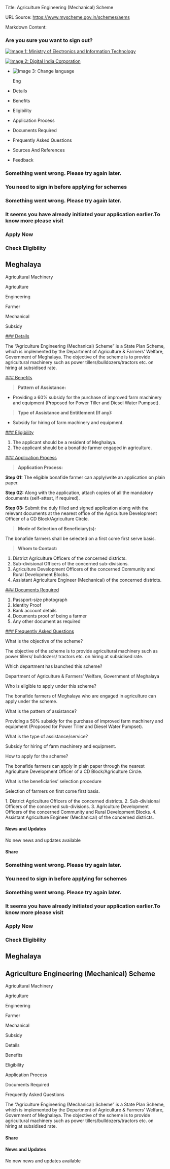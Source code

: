 Title: Agriculture Engineering (Mechanical) Scheme

URL Source: https://www.myscheme.gov.in/schemes/aems

Markdown Content:
### Are you sure you want to sign out?

[![Image 1: Ministry of Electronics and Information Technology](https://cdn.myscheme.in/images/logos/emblem-black.svg)](https://www.myscheme.gov.in/)

[![Image 2: Digital India Corporation](https://cdn.myscheme.in/images/logos/digital-india-black.svg)](https://www.digitalindia.gov.in/)

*   ![Image 3: Change language](blob:https://www.myscheme.gov.in/b9a31d3949b1882a09ed2f8508d538f3)
    
    Eng
    

*   Details
*   Benefits
*   Eligibility
*   Application Process
*   Documents Required
*   Frequently Asked Questions
*   Sources And References
*   Feedback

### Something went wrong. Please try again later.

### 

### You need to sign in before applying for schemes

### Something went wrong. Please try again later.

### It seems you have already initiated your application earlier.To know more please visit

### Apply Now

### Check Eligibility

Meghalaya
---------

Agricultural Machinery

Agriculture

Engineering

Farmer

Mechanical

Subsidy

[### Details](https://www.myscheme.gov.in/schemes/aems#details)

The “Agriculture Engineering (Mechanical) Scheme” is a State Plan Scheme, which is implemented by the Department of Agriculture & Farmers’ Welfare, Government of Meghalaya. The objective of the scheme is to provide agricultural machinery such as power tillers/bulldozers/tractors etc. on hiring at subsidised rate.

[### Benefits](https://www.myscheme.gov.in/schemes/aems#benefits)

> **Pattern of Assistance:**

*   Providing a 60% subsidy for the purchase of improved farm machinery and equipment (Proposed for Power Tiller and Diesel Water Pumpset).

> **Type of Assistance and Entitlement (If any):**

*   Subsidy for hiring of farm machinery and equipment.

[### Eligibility](https://www.myscheme.gov.in/schemes/aems#eligibility)

1.  The applicant should be a resident of Meghalaya.
2.  The applicant should be a bonafide farmer engaged in agriculture.

[### Application Process](https://www.myscheme.gov.in/schemes/aems#application-process)

> **Application Process:**

**Step 01:** The eligible bonafide farmer can apply/write an application on plain paper.

**Step 02:** Along with the application, attach copies of all the mandatory documents (self-attest, if required).

**Step 03:** Submit the duly filled and signed application along with the relevant documents at the nearest office of the Agriculture Development Officer of a CD Block/Agriculture Circle.

> **Mode of Selection of Beneficiary(s):**

The bonafide farmers shall be selected on a first come first serve basis.

> **Whom to Contact:**

1.  District Agriculture Officers of the concerned districts.
2.  Sub-divisional Officers of the concerned sub-divisions.
3.  Agriculture Development Officers of the concerned Community and Rural Development Blocks.
4.  Assistant Agriculture Engineer (Mechanical) of the concerned districts.

[### Documents Required](https://www.myscheme.gov.in/schemes/aems#documents-required)

1.  Passport-size photograph
2.  Identity Proof
3.  Bank account details
4.  Documents proof of being a farmer
5.  Any other document as required

[### Frequently Asked Questions](https://www.myscheme.gov.in/schemes/aems#faqs)

What is the objective of the scheme?

The objective of the scheme is to provide agricultural machinery such as power tillers/ bulldozers/ tractors etc. on hiring at subsidised rate.

Which department has launched this scheme?

Department of Agriculture & Farmers’ Welfare, Government of Meghalaya

Who is eligible to apply under this scheme?

The bonafide farmers of Meghalaya who are engaged in agriculture can apply under the scheme.

What is the pattern of assistance?

Providing a 50% subsidy for the purchase of improved farm machinery and equipment (Proposed for Power Tiller and Diesel Water Pumpset).

What is the type of assistance/service?

Subsidy for hiring of farm machinery and equipment.

How to apply for the scheme?

The bonafide farmers can apply in plain paper through the nearest Agriculture Development Officer of a CD Block/Agriculture Circle.

What is the beneficiaries’ selection procedure

Selection of farmers on first come first basis.

1\. District Agriculture Officers of the concerned districts. 2. Sub-divisional Officers of the concerned sub-divisions. 3. Agriculture Development Officers of the concerned Community and Rural Development Blocks. 4. Assistant Agriculture Engineer (Mechanical) of the concerned districts.

#### News and Updates

No new news and updates available

#### Share

### Something went wrong. Please try again later.

### 

### You need to sign in before applying for schemes

### Something went wrong. Please try again later.

### It seems you have already initiated your application earlier.To know more please visit

### Apply Now

### Check Eligibility

Meghalaya
---------

Agriculture Engineering (Mechanical) Scheme
-------------------------------------------

Agricultural Machinery

Agriculture

Engineering

Farmer

Mechanical

Subsidy

Details

Benefits

Eligibility

Application Process

Documents Required

Frequently Asked Questions

The “Agriculture Engineering (Mechanical) Scheme” is a State Plan Scheme, which is implemented by the Department of Agriculture & Farmers’ Welfare, Government of Meghalaya. The objective of the scheme is to provide agricultural machinery such as power tillers/bulldozers/tractors etc. on hiring at subsidised rate.

#### Share

#### News and Updates

No new news and updates available
